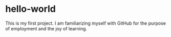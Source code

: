 # hello-world
This is my first project. I am familiarizing myself with GitHub for the purpose of employment and the joy of learning.
